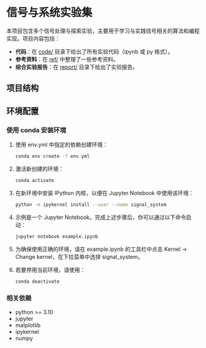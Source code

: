# 信号与系统实验集

本项目包含多个信号处理与探索实验，主要用于学习与实践信号相关的算法和编程实现。项目内容包括：

- **代码**：在 [code/](code/) 目录下给出了所有实验代码（ipynb 或 py 格式）。
- **参考资料**：在 [ref/](references/) 中整理了一些参考资料。
- **综合实验报告**：在 [report/](report/) 目录下给出了实验报告。

## 项目结构

<!-- readme-tree start -->
<!-- readme-tree end -->

## 环境配置

### 使用 conda 安装环境

1. 使用 env.yml 中指定的依赖创建环境：
    ```sh
    conda env create -f env.yml
    ```

2. 激活新创建的环境：
    ```sh
    conda activate
    ```
    
3. 在新环境中安装 IPython 内核，以便在 Jupyter Notebook 中使用该环境： 

    ```sh
    python -m ipykernel install --user --name signal_system
    ```

4. 示例是一个 Jupyter Notebook。完成上述步骤后，你可以通过以下命令启动：
    ```sh
    jupyter notebook example.ipynb
    ```
    
5. 为确保使用正确的环境，请在 example.ipynb 的工具栏中点击 Kernel -> Change kernel，在下拉菜单中选择 signal_system。

6. 若要停用当前环境，请使用：
    ```sh
    conda deactivate
    ```

### 相关依赖

- python >= 3.10
- jupyter
- matplotlib
- ipykernel
- numpy